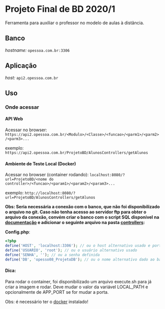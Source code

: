 # Projeto Final de BD 2020/1

Ferramenta para auxiliar o professor no modelo de aulas à distância.

## Banco
*hostname:* `opessoa.com.br:3306`

## Aplicação
*host:* `api2.opessoa.com.br`

## Uso
### Onde acessar
#### API Web
Acessar no browser:
`https://api2.opessoa.com.br/<Modulo>/<Classe>/<funcao>/<parm1>/<parm2>/<parm3>...`

exemplo: `https://api2.opessoa.com.br/ProjetoBD/AlunosControllers/getAlunos`

#### Ambiente de Teste Local (Docker)
Acessar no browser (container rodando):
`localhost:8080/?url=ProjetoBD/<nome do controller>/<funcao>/<param1>/<param2>/<param3>...`

exemplo: `http://localhost:8080/?url=ProjetoBD/AlunosControllers/getAlunos`

**Obs: Seria necessária a conexão com o banco, que não foi disponibilizado o arquivo no git. Caso não tenha acesso ao servidor ftp para obter o arquivo da conexão, convém criar o banco com o script SQL disponível na [documentação](documentacao/) e adicionar o seguinte arquivo na pasta [controllers](controllers/):**

**Config.php**:
```php
<?php
define('HOST', 'localhost:3306'); // ou o host alternativo usado e porta
define('USUARIO', 'root'); // ou o usuário alternativo usado
define('SENHA', ''); // ou a senha definida
define('DB', 'opesso08_ProjetoDB'); // ou o nome alternativo dado ao banco
```

#### Dica:
Para rodar o container, foi disponibilizado um arquivo execute.sh para já criar a imagem e rodar. Deve mudar o valor da variável LOCAL_PATH e opcionalmente de APP_PORT se for mudar a porta.

Obs: é necessário ter o [docker](https://docs.docker.com/get-docker/) instalado! 
